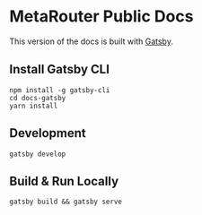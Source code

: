# MetaRouter Public Docs

This version of the docs is built with [Gatsby](https://www.gatsbyjs.org/).

## Install Gatsby CLI

```
npm install -g gatsby-cli
cd docs-gatsby
yarn install
```

## Development

`gatsby develop`

## Build & Run Locally

`gatsby build && gatsby serve`
